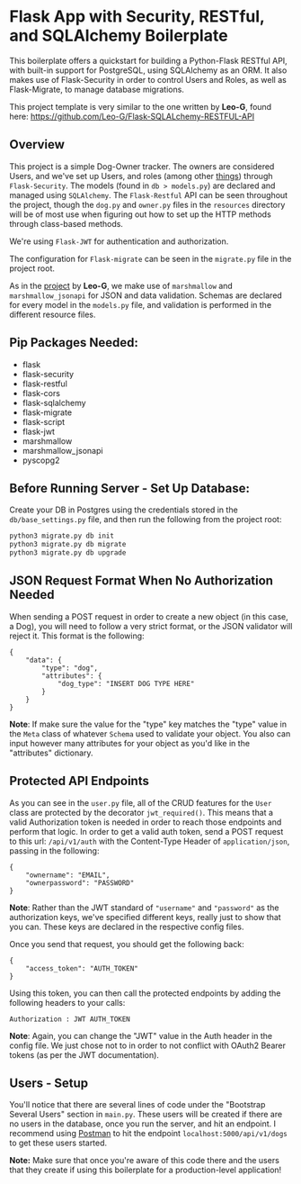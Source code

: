 # Flask App with Security, RESTful, and SQLAlchemy Boilerplate

This boilerplate offers a quickstart for building a Python-Flask RESTful API, with built-in support for PostgreSQL, using SQLAlchemy as an ORM. It also makes use of Flask-Security in order to control Users and Roles, as well as Flask-Migrate, to manage database migrations.

This project template is very similar to the one written by **Leo-G**, found here: https://github.com/Leo-G/Flask-SQLALchemy-RESTFUL-API

## Overview

This project is a simple Dog-Owner tracker. The owners are considered Users, and we've set up Users, and roles (among other [things](https://pythonhosted.org/Flask-Security/features.html)) through ```Flask-Security```. The models (found in ```db > models.py```) are declared and managed using ```SQLAlchemy```. The ```Flask-Restful``` API can be seen throughout the project, though the ```dog.py``` and ```owner.py``` files in the ```resources``` directory will be of most use when figuring out how to set up the HTTP methods through class-based methods.

We're using ```Flask-JWT``` for authentication and authorization.

The configuration for ```Flask-migrate``` can be seen in the ```migrate.py``` file in the project root.

As in the [project](https://github.com/Leo-G/Flask-SQLALchemy-RESTFUL-API) by **Leo-G**, we make use of ```marshmallow``` and ```marshmallow_jsonapi``` for JSON and data validation. Schemas are declared for every model in the ```models.py``` file, and validation is performed in the different resource files.

## Pip Packages Needed:

- flask
- flask-security
- flask-restful
- flask-cors
- flask-sqlalchemy
- flask-migrate
- flask-script
- flask-jwt
- marshmallow
- marshmallow_jsonapi
- pyscopg2

## Before Running Server - Set Up Database:

Create your DB in Postgres using the credentials stored in the ```db/base_settings.py``` file, and then run the following from the project root:

```bash
python3 migrate.py db init
python3 migrate.py db migrate
python3 migrate.py db upgrade
```

## JSON Request Format When No Authorization Needed

When sending a POST request in order to create a new object (in this case, a Dog), you will need to follow a very strict format, or the JSON validator will reject it. This format is the following:

```
{
    "data": {
        "type": "dog",
        "attributes": {
            "dog_type": "INSERT DOG TYPE HERE"
        }
    }
}
```

**Note**: If make sure the value for the "type" key matches the "type" value in the ```Meta``` class of whatever ```Schema``` used to validate your object. You also can input however many attributes for your object as you'd like in the "attributes" dictionary.

## Protected API Endpoints

As you can see in  the ```user.py``` file, all of the CRUD features for the ```User``` class are protected by the decorator ```jwt_required()```. This means that a valid Authorization token is needed in order to reach those endpoints and perform that logic. In order to get a valid auth token, send a POST request to this url: ```/api/v1/auth``` with the Content-Type Header of ```application/json```, passing in the following:

```
{
    "ownername": "EMAIL",
    "ownerpassword": "PASSWORD"
}
```

**Note**: Rather than the JWT standard of ```"username"``` and ```"password"``` as the authorization keys, we've specified different keys, really just to show that you can. These keys are declared in the respective config files.

Once you send that request, you should get the following back:

```
{
    "access_token": "AUTH_TOKEN"
}
```

Using this token, you can then call the protected endpoints by adding the following headers to your calls:

```
Authorization : JWT AUTH_TOKEN
```

**Note**: Again, you can change the "JWT" value in the Auth header in the config file. We just chose not to in order to not conflict with OAuth2 Bearer tokens (as per the JWT documentation). 

## Users - Setup

You'll notice that there are several lines of code under the "Bootstrap Several Users" section in ```main.py```. These users will be created if there are no users in the database, once you run the server, and hit an endpoint. I recommend using [Postman](https://www.getpostman.com/) to hit the endpoint ```localhost:5000/api/v1/dogs``` to get these users started.

**Note:** Make sure that once you're aware of this code there and the users that they create if using this boilerplate for a production-level application!
